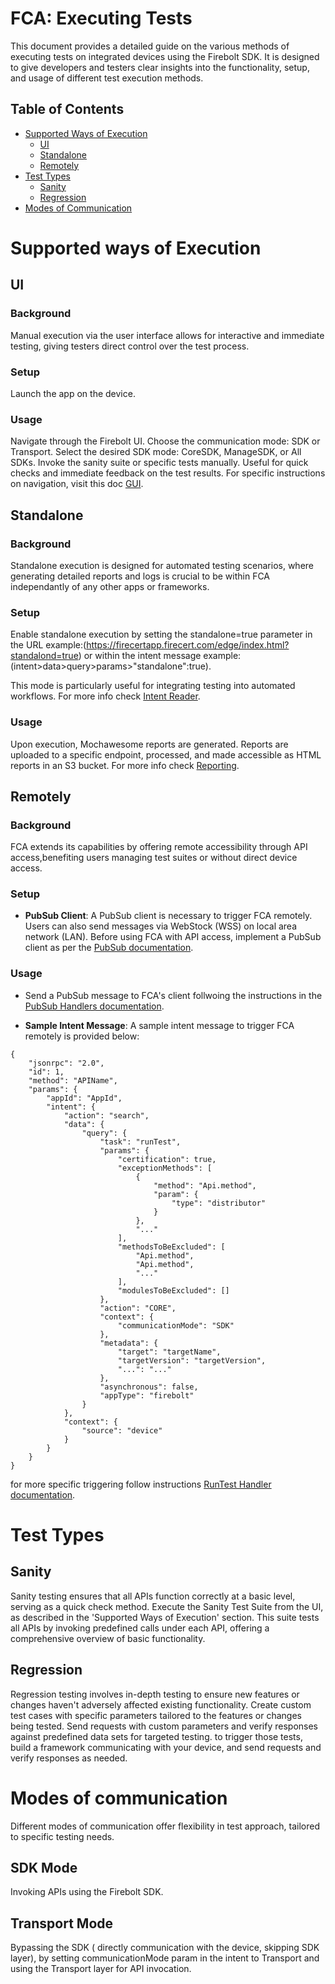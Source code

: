 # FCA: Executing Tests

This document provides a detailed guide on the various methods of executing tests on integrated devices using the Firebolt SDK. It is designed to give developers and testers clear insights into the functionality, setup, and usage of different test execution methods.

## Table of Contents
- [Supported Ways of Execution](#supported-ways-of-execution)
  - [UI](#ui)
  - [Standalone](#standalone)
  - [Remotely](#remotely)
- [Test Types](#test-types)
  - [Sanity](#sanity)
  - [Regression](#regression)
- [Modes of Communication](#modes-of-communication)

# Supported ways of Execution

## UI

### Background

Manual execution via the user interface allows for interactive and immediate testing, giving testers direct control over the test process.

### Setup

Launch the app on the device.

### Usage
Navigate through the Firebolt UI.
Choose the communication mode: SDK or Transport.
Select the desired SDK mode: CoreSDK, ManageSDK, or All SDKs.
Invoke the sanity suite or specific tests manually.
Useful for quick checks and immediate feedback on the test results.
For specific instructions on navigation, visit this doc [GUI](GUI.md).

## Standalone

### Background

Standalone execution is designed for automated testing scenarios, where generating detailed reports and logs is crucial to be within FCA independantly of any other apps or frameworks.

### Setup

Enable standalone execution by setting the standalone=true parameter in the URL example:(https://firecertapp.firecert.com/edge/index.html?standalond=true) or within the intent message example:(intent>data>query>params>"standalone":true).

This mode is particularly useful for integrating testing into automated workflows.
For more info check 
[Intent Reader](IntentReader.md).

### Usage

Upon execution, Mochawesome reports are generated.
Reports are uploaded to a specific endpoint, processed, and made accessible as HTML reports in an S3 bucket.
For more info check [Reporting](Reporting.md).


## Remotely

### Background

FCA extends its capabilities by offering remote accessibility through API access,benefiting users managing test suites or without direct device access.

### Setup

- **PubSub Client**: 
A PubSub client is necessary to trigger FCA remotely.
Users can also send messages via WebStock (WSS) on local area network (LAN).
Before using FCA with API access, implement a PubSub client as per the [PubSub documentation](plugins/PubSub.md).

### Usage

- Send a PubSub message to FCA's client follwoing the instructions in the [PubSub Handlers documentation](pubSubHandlers/PubSubHandlers.md).

- **Sample Intent Message**:
A sample intent message to trigger FCA remotely is provided below:

```
{
    "jsonrpc": "2.0",
    "id": 1,
    "method": "APIName",
    "params": {
        "appId": "AppId",
        "intent": {
            "action": "search",
            "data": {
                "query": {
                    "task": "runTest",
                    "params": {
                        "certification": true,
                        "exceptionMethods": [
                            {
                                "method": "Api.method",
                                "param": {
                                    "type": "distributor"
                                }
                            },
                            "..."
                        ],
                        "methodsToBeExcluded": [
                            "Api.method",
                            "Api.method",
                            "..."
                        ],
                        "modulesToBeExcluded": []
                    },
                    "action": "CORE",
                    "context": {
                        "communicationMode": "SDK"
                    },
                    "metadata": {
                        "target": "targetName",
                        "targetVersion": "targetVersion",
                        "...": "..."
                    },
                    "asynchronous": false,
                    "appType": "firebolt"
                }
            },
            "context": {
                "source": "device"
            }
        }
    }
}

```

for more specific triggering follow instructions 
[RunTest Handler documentation](intentReaderHandlers/RunTestHandler.md).


# Test Types

## Sanity

Sanity testing ensures that all APIs function correctly at a basic level, serving as a quick check method.
Execute the Sanity Test Suite from the UI, as described in the 'Supported Ways of Execution' section.
This suite tests all APIs by invoking predefined calls under each API, offering a comprehensive overview of basic functionality.

## Regression

Regression testing involves in-depth testing to ensure new features or changes haven't adversely affected existing functionality.
Create custom test cases with specific parameters tailored to the features or changes being tested.
Send requests with custom parameters and verify responses against predefined data sets for targeted testing.
to trigger those tests, build a framework communicating with your device, and send requests and verify responses as needed.


# Modes of communication

Different modes of communication offer flexibility in test approach, tailored to specific testing needs.

## SDK Mode
 Invoking APIs using the Firebolt SDK.
## Transport Mode
 Bypassing the SDK ( directly communication with the device, skipping SDK layer), by setting communicationMode param in the intent to Transport and using the Transport layer for API invocation.
